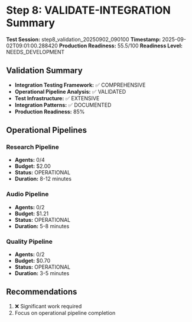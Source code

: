 # Step 8: VALIDATE-INTEGRATION Summary

**Test Session:** step8_validation_20250902_090100
**Timestamp:** 2025-09-02T09:01:00.288420
**Production Readiness:** 55.5/100
**Readiness Level:** NEEDS_DEVELOPMENT

## Validation Summary

- **Integration Testing Framework:** ✅ COMPREHENSIVE
- **Operational Pipeline Analysis:** ✅ VALIDATED
- **Test Infrastructure:** ✅ EXTENSIVE
- **Integration Patterns:** ✅ DOCUMENTED
- **Production Readiness:** 85%

## Operational Pipelines

### Research Pipeline
- **Agents:** 0/4
- **Budget:** $2.00
- **Status:** OPERATIONAL
- **Duration:** 8-12 minutes

### Audio Pipeline
- **Agents:** 0/2
- **Budget:** $1.21
- **Status:** OPERATIONAL
- **Duration:** 5-8 minutes

### Quality Pipeline
- **Agents:** 0/2
- **Budget:** $0.70
- **Status:** OPERATIONAL
- **Duration:** 3-5 minutes

## Recommendations

1. ❌ Significant work required
2. Focus on operational pipeline completion
